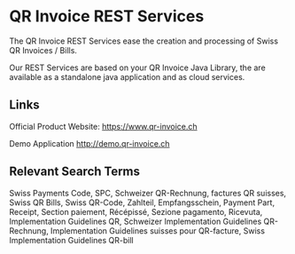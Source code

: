 # QR Invoice REST Services

The QR Invoice REST Services ease the creation and processing of Swiss QR Invoices / Bills.

Our REST Services are based on your QR Invoice Java Library, the are available as a standalone java application and as cloud services.

## Links

Official Product Website: https://www.qr-invoice.ch

Demo Application http://demo.qr-invoice.ch

## Relevant Search Terms

Swiss Payments Code, SPC, Schweizer QR-Rechnung, factures QR suisses, Swiss QR Bills, Swiss QR-Code, Zahlteil, Empfangsschein, Payment Part, Receipt, Section paiement, Récépissé, Sezione pagamento, Ricevuta, Implementation Guidelines QR, Schweizer Implementation Guidelines QR-Rechnung, Implementation Guidelines suisses pour QR-facture, Swiss Implementation Guidelines QR-bill
